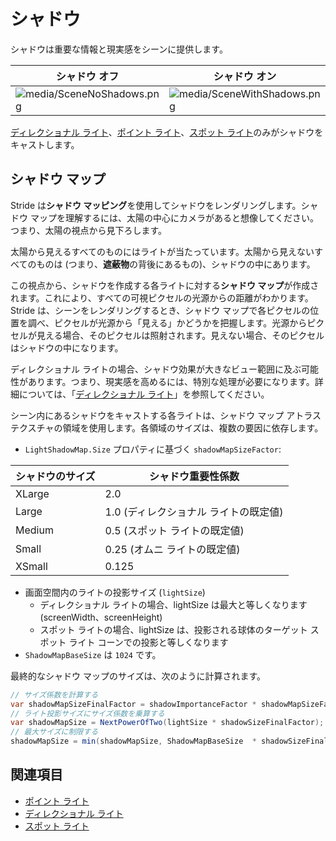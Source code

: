 # シャドウ

シャドウは重要な情報と現実感をシーンに提供します。

| シャドウ **オフ**                                          | シャドウ **オン**                                               |
| -------------------------------------------------------- | ------------------------------------------------------------ |
| ![media/SceneNoShadows.png](media/SceneNoShadows.png)  | ![media/SceneWithShadows.png](media/SceneWithShadows.png)  |

[ディレクショナル ライト](directional-lights.md)、[ポイント ライト](point-lights.md)、[スポット ライト](spot-lights.md)のみがシャドウをキャストします。

## シャドウ マップ

Stride は**シャドウ マッピング**を使用してシャドウをレンダリングします。シャドウ マップを理解するには、太陽の中心にカメラがあると想像してください。つまり、太陽の視点から見下ろします。

太陽から見えるすべてのものにはライトが当たっています。太陽から見えないすべてのものは (つまり、**遮蔽物**の背後にあるもの)、シャドウの中にあります。

この視点から、シャドウを作成する各ライトに対する**シャドウ マップ**が作成されます。これにより、すべての可視ピクセルの光源からの距離がわかります。Stride は、シーンをレンダリングするとき、シャドウ マップで各ピクセルの位置を調べ、ピクセルが光源から「見える」かどうかを把握します。光源からピクセルが見える場合、そのピクセルは照射されます。見えない場合、そのピクセルはシャドウの中になります。

ディレクショナル ライトの場合、シャドウ効果が大きなビュー範囲に及ぶ可能性があります。つまり、現実感を高めるには、特別な処理が必要になります。詳細については、「[ディレクショナル ライト](directional-lights.md)」を参照してください。

シーン内にあるシャドウをキャストする各ライトは、シャドウ マップ アトラス テクスチャの領域を使用します。各領域のサイズは、複数の要因に依存します。

* `LightShadowMap.Size` プロパティに基づく `shadowMapSizeFactor`:

| シャドウのサイズ | シャドウ重要性係数             
| ----------- | ----------------------
| XLarge      | 2.0
| Large       | 1.0 (ディレクショナル ライトの既定値)
| Medium      | 0.5 (スポット ライトの既定値)
| Small       | 0.25 (オムニ ライトの既定値)
| XSmall      | 0.125      

* 画面空間内のライトの投影サイズ (`lightSize`)
  * ディレクショナル ライトの場合、lightSize は最大と等しくなります (screenWidth、screenHeight)
  * スポット ライトの場合、lightSize は、投影される球体のターゲット スポット ライト コーンでの投影と等しくなります
* `ShadowMapBaseSize` は `1024` です。

最終的なシャドウ マップのサイズは、次のように計算されます。

```cs
// サイズ係数を計算する
var shadowMapSizeFinalFactor = shadowImportanceFactor * shadowMapSizeFactor;
// ライト投影サイズにサイズ係数を乗算する
var shadowMapSize = NextPowerOfTwo(lightSize * shadowSizeFinalFactor);
// 最大サイズに制限する
shadowMapSize = min(shadowMapSize, ShadowMapBaseSize  * shadowSizeFinalFactor);
```

## 関連項目

* [ポイント ライト](point-lights.md)
* [ディレクショナル ライト](directional-lights.md)
* [スポット ライト](spot-lights.md)
